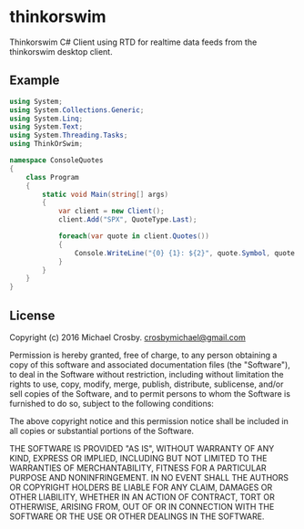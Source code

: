 # thinkorswim

Thinkorswim C# Client using RTD for realtime data feeds from the thinkorswim desktop client.



## Example

```c#
using System;
using System.Collections.Generic;
using System.Linq;
using System.Text;
using System.Threading.Tasks;
using ThinkOrSwim;

namespace ConsoleQuotes
{
    class Program
    {
        static void Main(string[] args)
        {
            var client = new Client();
            client.Add("SPX", QuoteType.Last);

            foreach(var quote in client.Quotes())
            {
                Console.WriteLine("{0} {1}: ${2}", quote.Symbol, quote.Type, quote.Value);
            }
        }
    }
}

```

## License

Copyright (c) 2016 Michael Crosby. crosbymichael@gmail.com

Permission is hereby granted, free of charge, to any person obtaining a copy of this software and associated documentation files (the "Software"), to deal in the Software without restriction, including without limitation the rights to use, copy, modify, merge, publish, distribute, sublicense, and/or sell copies of the Software, and to permit persons to whom the Software is furnished to do so, subject to the following conditions:

The above copyright notice and this permission notice shall be included in all copies or substantial portions of the Software.

THE SOFTWARE IS PROVIDED "AS IS", WITHOUT WARRANTY OF ANY KIND, EXPRESS OR IMPLIED, INCLUDING BUT NOT LIMITED TO THE WARRANTIES OF MERCHANTABILITY, FITNESS FOR A PARTICULAR PURPOSE AND NONINFRINGEMENT. IN NO EVENT SHALL THE AUTHORS OR COPYRIGHT HOLDERS BE LIABLE FOR ANY CLAIM, DAMAGES OR OTHER LIABILITY, WHETHER IN AN ACTION OF CONTRACT, TORT OR OTHERWISE, ARISING FROM, OUT OF OR IN CONNECTION WITH THE SOFTWARE OR THE USE OR OTHER DEALINGS IN THE SOFTWARE.
